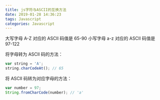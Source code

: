 ```yaml
---
title: js字符与ASCII的互换方法
date: 2019-01-28 14:36:23
tags: Javascript
categories: Javascript
---
```


大写字母 A-Z 对应的 ASCII 码值是 65-90
小写字母 a-z 对应的 ASCII 码值是 97-122

将字母转为 ASCII 码的方法：

```js
var string = 'A';
string.charCodeAt(); // 65
```

将 ASCII 码转为对应字母的方法：

```js
var number = 97;
String.fromCharCode(number); // 'a'
```
